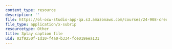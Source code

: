 ```yaml
---
content_type: resource
description: ''
file: https://ol-ocw-studio-app-qa.s3.amazonaws.com/courses/24-908-creole-language-and-caribbean-identities-spring-2017/02f9250f1d10f4a0b334fce018eea131_1Ukb9KNTNkA.srt
file_type: application/x-subrip
resourcetype: Other
title: 3play caption file
uid: 02f9250f-1d10-f4a0-b334-fce018eea131
---
```

